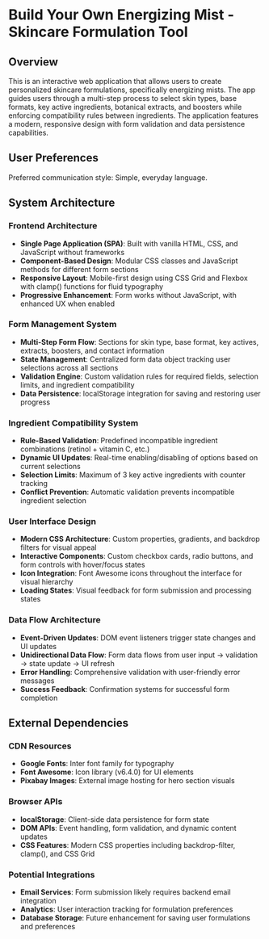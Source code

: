 # Build Your Own Energizing Mist - Skincare Formulation Tool

## Overview

This is an interactive web application that allows users to create personalized skincare formulations, specifically energizing mists. The app guides users through a multi-step process to select skin types, base formats, key active ingredients, botanical extracts, and boosters while enforcing compatibility rules between ingredients. The application features a modern, responsive design with form validation and data persistence capabilities.

## User Preferences

Preferred communication style: Simple, everyday language.

## System Architecture

### Frontend Architecture
- **Single Page Application (SPA)**: Built with vanilla HTML, CSS, and JavaScript without frameworks
- **Component-Based Design**: Modular CSS classes and JavaScript methods for different form sections
- **Responsive Layout**: Mobile-first design using CSS Grid and Flexbox with clamp() functions for fluid typography
- **Progressive Enhancement**: Form works without JavaScript, with enhanced UX when enabled

### Form Management System
- **Multi-Step Form Flow**: Sections for skin type, base format, key actives, extracts, boosters, and contact information
- **State Management**: Centralized form data object tracking user selections across all sections
- **Validation Engine**: Custom validation rules for required fields, selection limits, and ingredient compatibility
- **Data Persistence**: localStorage integration for saving and restoring user progress

### Ingredient Compatibility System
- **Rule-Based Validation**: Predefined incompatible ingredient combinations (retinol + vitamin C, etc.)
- **Dynamic UI Updates**: Real-time enabling/disabling of options based on current selections
- **Selection Limits**: Maximum of 3 key active ingredients with counter tracking
- **Conflict Prevention**: Automatic validation prevents incompatible ingredient selection

### User Interface Design
- **Modern CSS Architecture**: Custom properties, gradients, and backdrop filters for visual appeal
- **Interactive Components**: Custom checkbox cards, radio buttons, and form controls with hover/focus states
- **Icon Integration**: Font Awesome icons throughout the interface for visual hierarchy
- **Loading States**: Visual feedback for form submission and processing states

### Data Flow Architecture
- **Event-Driven Updates**: DOM event listeners trigger state changes and UI updates
- **Unidirectional Data Flow**: Form data flows from user input → validation → state update → UI refresh
- **Error Handling**: Comprehensive validation with user-friendly error messages
- **Success Feedback**: Confirmation systems for successful form completion

## External Dependencies

### CDN Resources
- **Google Fonts**: Inter font family for typography
- **Font Awesome**: Icon library (v6.4.0) for UI elements
- **Pixabay Images**: External image hosting for hero section visuals

### Browser APIs
- **localStorage**: Client-side data persistence for form state
- **DOM APIs**: Event handling, form validation, and dynamic content updates
- **CSS Features**: Modern CSS properties including backdrop-filter, clamp(), and CSS Grid

### Potential Integrations
- **Email Services**: Form submission likely requires backend email integration
- **Analytics**: User interaction tracking for formulation preferences
- **Database Storage**: Future enhancement for saving user formulations and preferences